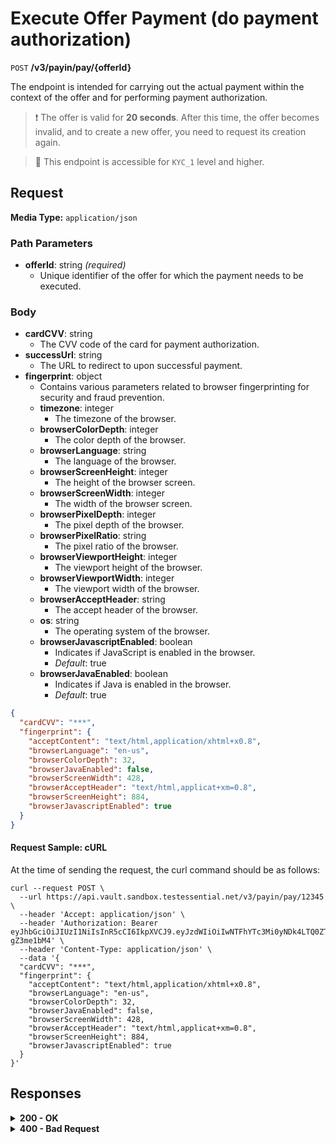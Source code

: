 # Execute Offer Payment (do payment authorization)

`POST` **/v3/payin/pay/{offerId}**

The endpoint is intended for carrying out the actual payment within the context of the offer and for performing payment authorization.

> ❗️ The offer is valid for **20 seconds**. After this time, the offer becomes invalid, and to create a new offer, you need to request its creation again.

> 📘 This endpoint is accessible for `KYC_1` level and higher.

## Request

**Media Type:** `application/json`

### Path Parameters
- **offerId**: string *(required)*
  - Unique identifier of the offer for which the payment needs to be executed.

### Body
- **cardCVV**: string
  - The CVV code of the card for payment authorization.
- **successUrl**: string
  - The URL to redirect to upon successful payment.
- **fingerprint**: object
  - Contains various parameters related to browser fingerprinting for security and fraud prevention.
  - **timezone**: integer
    - The timezone of the browser.
  - **browserColorDepth**: integer
    - The color depth of the browser.
  - **browserLanguage**: string
    - The language of the browser.
  - **browserScreenHeight**: integer
    - The height of the browser screen.
  - **browserScreenWidth**: integer
    - The width of the browser screen.
  - **browserPixelDepth**: integer
    - The pixel depth of the browser.
  - **browserPixelRatio**: string
    - The pixel ratio of the browser.
  - **browserViewportHeight**: integer
    - The viewport height of the browser.
  - **browserViewportWidth**: integer
    - The viewport width of the browser.
  - **browserAcceptHeader**: string
    - The accept header of the browser.
  - **os**: string
    - The operating system of the browser.
  - **browserJavascriptEnabled**: boolean
    - Indicates if JavaScript is enabled in the browser.
    - *Default*: true
  - **browserJavaEnabled**: boolean
    - Indicates if Java is enabled in the browser.
    - *Default*: true

```json 
{
  "cardCVV": "***",
  "fingerprint": {
    "acceptContent": "text/html,application/xhtml+x0.8",
    "browserLanguage": "en-us",
    "browserColorDepth": 32,
    "browserJavaEnabled": false,
    "browserScreenWidth": 428,
    "browserAcceptHeader": "text/html,applicat+xm=0.8",
    "browserScreenHeight": 884,
    "browserJavascriptEnabled": true
  }
}
```

#### **Request Sample: cURL**

At the time of sending the request, the curl command should be as follows:

```curl cURL
curl --request POST \
  --url https://api.vault.sandbox.testessential.net/v3/payin/pay/12345 \
  --header 'Accept: application/json' \
  --header 'Authorization: Bearer eyJhbGciOiJIUzI1NiIsInR5cCI6IkpXVCJ9.eyJzdWIiOiIwNTFhYTc3Mi0yNDk4LTQ0ZTEtODdmYi0zYzNhZDdlMTY1ODgiLCJleHAiOjE3MTE3ODM4OTYsImlhdCI6MTcxMTY5NzQ5Nn0.GBWhOHEIbiOipMa1kXMsamNqT1I6pFBe3-gZ3me1bM4' \
  --header 'Content-Type: application/json' \
  --data '{
  "cardCVV": "***",
  "fingerprint": {
    "acceptContent": "text/html,application/xhtml+x0.8",
    "browserLanguage": "en-us",
    "browserColorDepth": 32,
    "browserJavaEnabled": false,
    "browserScreenWidth": 428,
    "browserAcceptHeader": "text/html,applicat+xm=0.8",
    "browserScreenHeight": 884,
    "browserJavascriptEnabled": true
  }
}'
```

## Responses

<details>
<summary><strong>200 - OK</strong></summary>
  

- **successUrl**: string
  - URL for successful redirection after payment execution.
- **failUrl**: string
  - URL for redirection in case of unsuccessful payment.
- **cancelUrl**: string
  - URL for redirection in case of payment cancellation.
- **authLink**: string
  - Link to the payment authorization page.
- **offerId**: integer
  - Unique identifier of the offer.
- **transactionStatus**: string
  - The status of the transaction.
- **transactionStatusCode**: integer
  - The status code of the transaction.
- **originalTransactionStatus**: string
  - The original status of the transaction.
- **originalTransactionStatusCode**: integer
  - The original status code of the transaction.
- **paymentMode**: string
  - The payment mode used for the transaction.
- **maskedPan**: string
  - The masked PAN (Primary Account Number) of the card used for payment.
- **transactionDate**: string
  - The date of the transaction.
- **transactionAmount**: string
  - The amount of the transaction.
- **cardCountryCode**: string
  - The country code of the card issuer.
- **cardCountryName**: string
  - The name of the card issuer's country.
- **cardBankName**: string
  - The name of the card issuer's bank.

```json 
{
  "failUrl": null,
  "offerId": 7404,
  "authLink": null,
  "cancelUrl": null,
  "maskedPan": "490742****3896",
  "successUrl": null,
  "paymentMode": "debit",
  "cardBankName": "WINSTON-SALEM FEDERAL CREDIT UNION",
  "cardCountryCode": "US",
  "cardCountryName": "USA",
  "transactionDate": "2024-03-12T11:23:20",
  "transactionAmount": "32.09",
  "transactionStatus": "Wrong response from provider",
  "transactionStatusCode": 305,
  "originalTransactionStatus": "Wrong response from provider",
  "originalTransactionStatusCode": 305
}
```
  
</details>


<details>
<summary><strong>400 - Bad Request</strong></summary>

The response status code indicates that the requested page was not found on the server.
  
**Media type:** `application/json`
  
  

- **message:** string
  - Message displayed to the user.

- **field:** string
  - Specifies the field in the request that caused the error.

- **errorId:** integer
  - Identifier of the error.

- **systemId:** string
  - Identifier of the component.

- **originalMessage:** string
  - The original error message.

- **errorStackTrace:** string
  - The place where the error occurred in the code.

- **data:** object
  - Additional data related to the error, structured as key-value pairs.
    - **additionalProp1:** object
    - **additionalProp2:** object
    - **additionalProp3:** object

- **error:** string
  - Identifier of the error.

    
**Responses example**

```json
{
  "error": "COMMON",
  "errorId": 0,
  "message": "Sorry for inconvenience. We're fixing the issue. If you have urgent questions, contact support",
  "systemId": "core"
}
```

</details>

